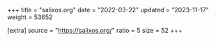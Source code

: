 +++
title = "salixos.org"
date = "2022-03-22"
updated = "2023-11-17"
weight = 53652

[extra]
source = "https://salixos.org/"
ratio = 5
size = 52
+++
